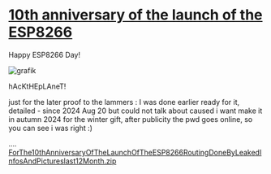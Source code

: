 # [10th anniversary of the launch of the ESP8266](https://esp32.com/viewtopic.php?f=2&t=41460&p=136669#p136669) 

Happy ESP8266 Day!

![grafik](https://github.com/user-attachments/assets/2a7d6b0d-9e83-429d-a0e9-f0f925e2454d)



hAcKtHEpLAneT!

just for the later proof to the lammers : I was done earlier ready for it, detailed - since 2024 Aug 20 but could not talk about caused i want make it in autumn 2024 for the winter gift, after publicity the pwd goes online, so you can see i was right :)

.... [ForThe10thAnniversaryOfTheLaunchOfTheESP8266RoutingDoneByLeakedInfosAndPictureslast12Month.zip](https://github.com/user-attachments/files/16743457/ForThe10thAnniversaryOfTheLaunchOfTheESP8266RoutingDoneByLeakedInfosAndPictureslast12Month.zip)

